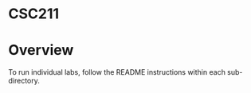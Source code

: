 # CSC211

Overview
======

To run individual labs, follow the README instructions within each sub-directory.
